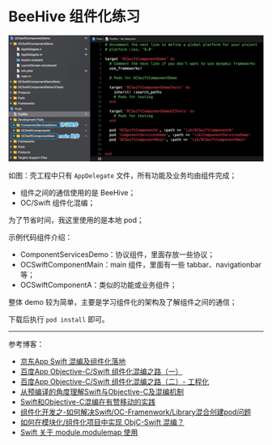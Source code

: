 # BeeHive 组件化练习

![](https://github.com/LiuPengKun1993/OCSwiftComponentDemo/blob/main/resources/component001.jpg)

如图：壳工程中只有 `AppDelegate` 文件，所有功能及业务均由组件完成；

- 组件之间的通信使用的是 BeeHive；
- OC/Swift 组件化混编；

为了节省时间，我这里使用的是本地 pod；

示例代码组件介绍：
  - ComponentServicesDemo：协议组件，里面存放一些协议；
  - OCSwiftComponentMain：main 组件，里面有一些 tabbar、navigationbar 等；
  - OCSwiftComponentA：类似的功能或业务组件；

整体 demo 较为简单，主要是学习组件化的架构及了解组件之间的通信；

下载后执行 `pod install` 即可。

---


参考博客：
  - [京东App Swift 混编及组件化落地](https://mp.weixin.qq.com/s/TRRjyB7vwwnYNb2Yd9FDIw)
  - [百度App Objective-C/Swift 组件化混编之路（一）](https://mp.weixin.qq.com/s/Vk6KNT_Ca_0se2eckYRuBg)
  - [百度App Objective-C/Swift 组件化混编之路（二）- 工程化](https://mp.weixin.qq.com/s/xA3g0GdNvfKNgfvG6imEvw)
  - [从预编译的角度理解Swift与Objective-C及混编机制](https://tech.meituan.com/2021/02/25/swift-objective-c.html)
  - [Swift和Objective-C混编在有赞移动的实践](https://tech.youzan.com/swifthe-objective-chun-bian-zai-you-zan-yi-dong-de-shi-jian/)
  - [组件化开发之-如何解决Swift/OC-Framenwork/Library混合创建pod问题](https://www.jianshu.com/p/913df8cc1f18)
  - [如何在模块化/组件化项目中实现 ObjC-Swift 混编？](https://shannonchenchn.github.io/2020/06/08/how-to-mix-objc-and-swift-in-a-modular-project/)
  - [Swift 关于 module.modulemap 使用](https://www.jianshu.com/p/ce49d8f32f77)
